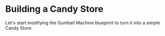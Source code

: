 # Building a Candy Store

Let's start modifying the Gumball Machine blueprint to turn it into a simple Candy Store.
